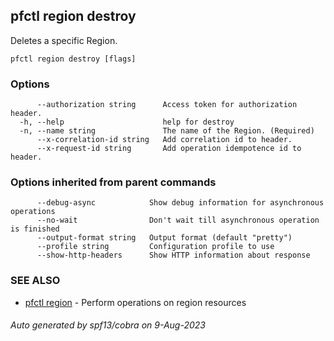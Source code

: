 ## pfctl region destroy

Deletes a specific Region.

```
pfctl region destroy [flags]
```

### Options

```
      --authorization string      Access token for authorization header.
  -h, --help                      help for destroy
  -n, --name string               The name of the Region. (Required)
      --x-correlation-id string   Add correlation id to header.
      --x-request-id string       Add operation idempotence id to header.
```

### Options inherited from parent commands

```
      --debug-async            Show debug information for asynchronous operations
      --no-wait                Don't wait till asynchronous operation is finished
      --output-format string   Output format (default "pretty")
      --profile string         Configuration profile to use
      --show-http-headers      Show HTTP information about response
```

### SEE ALSO

* [pfctl region](pfctl_region.md)	 - Perform operations on region resources

###### Auto generated by spf13/cobra on 9-Aug-2023
